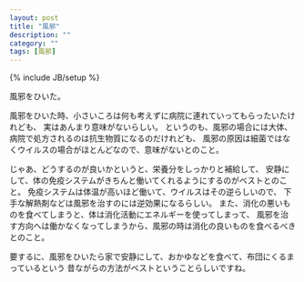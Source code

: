 ```yaml
---
layout: post
title: "風邪"
description: ""
category: ""
tags: [風邪]
---
```

{% include JB/setup %}

風邪をひいた。

風邪をひいた時、小さいころは何も考えずに病院に連れていってもらったいたけれども、
実はあんまり意味がないらしい。
というのも、風邪の場合には大体、病院で処方されるのは抗生物質になるのだけれども、
風邪の原因は細菌ではなくウイルスの場合がほとんどなので、意味がないとのこと。

じゃあ、どうするのが良いかというと、栄養分をしっかりと補給して、
安静にして、体の免疫システムがきちんと働いてくれるようにするのがベストとのこと。
免疫システムは体温が高いほど働いて、ウイルスはその逆らしいので、
下手な解熱剤などは風邪を治すのには逆効果になるらしい。
また、消化の悪いものを食べてしまうと、体は消化活動にエネルギーを使ってしまって、
風邪を治す方向へは働かなくなってしまうから、風邪の時は消化の良いものを食べるべきとのこと。

要するに、風邪をひいたら家で安静にして、おかゆなどを食べて、布団にくるまっているという
昔ながらの方法がベストということらしいですね。
